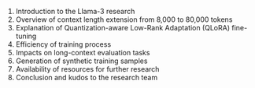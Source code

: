 1. Introduction to the Llama-3 research
2. Overview of context length extension from 8,000 to 80,000 tokens
3. Explanation of Quantization-aware Low-Rank Adaptation (QLoRA) fine-tuning
4. Efficiency of training process
5. Impacts on long-context evaluation tasks
6. Generation of synthetic training samples
7. Availability of resources for further research
8. Conclusion and kudos to the research team
